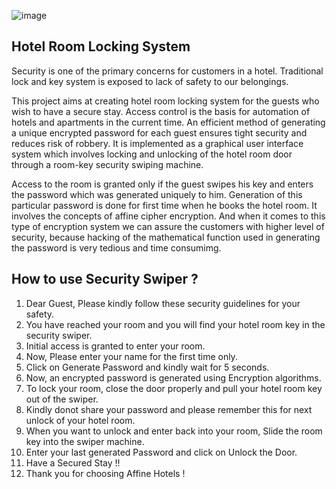  ![image](https://drive.google.com/uc?export=view&id=1sYurLEi4vWy5Xzb__xyHBskt2J6teXFT)

## Hotel Room Locking System

Security is one of the primary concerns for customers in a hotel. Traditional lock and key system is exposed to lack of safety to our belongings.

This project aims at creating hotel room locking system for the guests who wish to have a secure stay. Access control is the basis for automation of hotels and apartments in the current time.  An efficient method of generating a unique encrypted password for each guest ensures tight security and reduces risk of robbery. It is implemented as a graphical user interface system which involves locking and unlocking of the hotel room door through a room-key security swiping machine.

Access to the room is granted only if the guest swipes his key and enters the password which was generated uniquely to him. Generation of this particular password is done for first time when he books the hotel room. It involves the concepts of affine cipher encryption. And when it comes to this type of encryption system we can assure the customers with higher level of security, because hacking of the mathematical function used in generating the password is very tedious and time consumimg.

## How to use Security Swiper ?

  1. Dear Guest, Please kindly follow these security guidelines for your safety.
  2. You have reached your room and you will find your hotel room key in the security swiper.
  3. Initial access is granted to enter your room.
  4. Now, Please enter your name for the first time only.
  5. Click on Generate Password and kindly wait for 5 seconds.
  6. Now, an encrypted password is generated using Encryption algorithms.
  7. To lock your room, close the door properly and pull your hotel room key out of the swiper.
  8. Kindly donot share your password and please remember this for next unlock of your hotel room.
  9. When you want to unlock and enter back into your room, Slide the room key into the swiper machine.
  10. Enter your last generated Password and click on Unlock the Door.
  11. Have a Secured Stay !!
  12. Thank you for choosing Affine Hotels !
